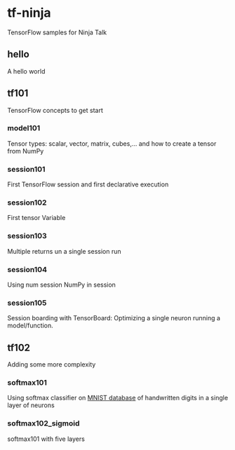 # tf-ninja
TensorFlow samples for Ninja Talk

## hello
A hello world 

## tf101
TensorFlow concepts to get start
 
### model101
Tensor types: scalar, vector, matrix, cubes,... and how to create a tensor from NumPy

### session101
First TensorFlow session and first declarative execution

### session102
First tensor Variable

### session103
Multiple returns un a single session run

### session104
Using num session NumPy in session

### session105
Session boarding with TensorBoard: Optimizing a single neuron running a model/function. 

## tf102
Adding some more complexity

### softmax101
Using softmax classifier on [MNIST database](http://yann.lecun.com/exdb/mnist/) of handwritten digits in a 
single layer of neurons

### softmax102_sigmoid
softmax101 with five layers